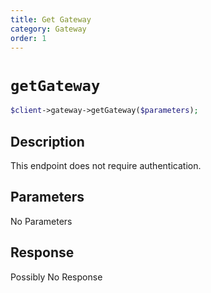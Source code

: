 ```yaml
---
title: Get Gateway
category: Gateway
order: 1
---
```


# `getGateway`

```php
$client->gateway->getGateway($parameters);
```

## Description

This endpoint does not require authentication.

## Parameters

No Parameters

## Response

Possibly No Response

